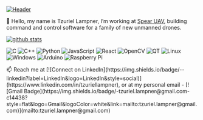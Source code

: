 [![Header](https://spearuav.com/wp-content/themes/Spear/images/header-logo-red.png "Header")](https://some-url.dev/)

🔭 Hello, my name is Tzuriel Lampner, I’m working at [Spear UAV](https://spearuav.com), building command and control software for a family of new unmanned drones.

[![github stats](https://github-readme-stats.vercel.app/api?username=tzuriel-spearuav&show_icons=true)](https://github.com/anuraghazra/github-readme-stats)
<p>
  <img alt="C" src="https://img.shields.io/badge/c-%2300599C.svg?style=for-the-badge&logo=c&logoColor=white" />
  <img alt="C++" src="https://img.shields.io/badge/c++-%2300599C.svg?style=for-the-badge&logo=c%2B%2B&logoColor=white" />
  <img alt="Python" src="https://img.shields.io/badge/python-3670A0?style=for-the-badge&logo=python&logoColor=ffdd54" />
  <img alt="JavaScript" src="https://img.shields.io/badge/javascript-%23323330.svg?style=for-the-badge&logo=javascript&logoColor=%23F7DF1E" />
  <img alt="React" src="https://img.shields.io/badge/react-%2320232a.svg?style=for-the-badge&logo=react&logoColor=%2361DAFB" />
  <img alt="OpenCV" src="https://img.shields.io/badge/opencv-%23white.svg?style=for-the-badge&logo=opencv&logoColor=white" />
  <img alt="QT" src="https://img.shields.io/badge/Qt-%23217346.svg?style=for-the-badge&logo=Qt&logoColor=white" />
  <img alt="Linux" src="https://img.shields.io/badge/Linux-FCC624?style=for-the-badge&logo=linux&logoColor=black" />
  <img alt="Windows" src="https://img.shields.io/badge/Windows-0078D6?style=for-the-badge&logo=windows&logoColor=white" />
  <img alt="Arduino" src="https://img.shields.io/badge/-Arduino-00979D?style=for-the-badge&logo=Arduino&logoColor=white" />
  <img alt="Raspberry Pi" src="https://img.shields.io/badge/-RaspberryPi-C51A4A?style=for-the-badge&logo=Raspberry-Pi" />
</p>
📫 Reach me at [![Connect on LinkedIn](https://img.shields.io/badge/--linkedin?label=LinkedIn&logo=LinkedIn&style=social)](https://www.linkedin.com/in/tzuriellampner), or at my personal email - [![Gmail Badge](https://img.shields.io/badge/-tzuriel.lampner@gmail.com-c14438?style=flat&logo=Gmail&logoColor=white&link=mailto:tzuriel.lampner@gmail.com)](mailto:tzuriel.lampner@gmail.com) 

